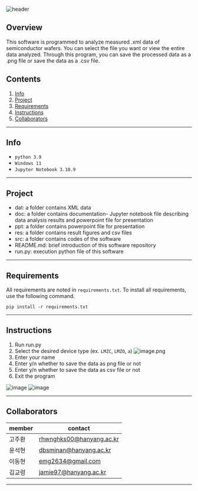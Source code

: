 ![header](https://capsule-render.vercel.app/api?type=waving&color=gradient&height=300&section=header&text=Programming%20for%20Engineers%20Ⅱ&fontSize=45&&fontColor=000000&animation=fadeIn&fontAlignY=30&desc=TEAM%20C%20Project&descAlignY=51&descAlign=50)

## Overview
This software is programmed to analyze measured .xml data of semiconductor wafers. You can select the file you want or view the entire data analyzed. Through this program, you can save the processed data as a .png file or save the data as a .csv file.

## Contents
1. [Info](#Info)
2. [Project](#Project)
3. [Requirements](#Requirements)
4. [Instructions](#Instructions)
5. [Collaborators](#Collaborators)
* * *


## Info
- `python 3.9`
- `Windows 11`
- `Jupyter Notebook 3.10.9`
* * *

## Project
- dat: a folder contains XML data
- doc: a folder contains documentation- Jupyter notebook file describing data analysis results and powerpoint file for presentation
- ppt: a folder contains powerpoint file for presentation
- res: a folder contains result figures and csv files
- src: a folder contains codes of the software
- README.md: brief introduction of this software repository
- run.py: execution python file of this software   
* * *

## Requirements

All requirements are noted in `requirements.txt`. To install all requirements, use the following command.   
```
pip install -r requirements.txt
```
* * *

## Instructions
1. Run run.py
2. Select the desired device type (ex. `LMZC`, `LMZO`, `a`)
![image.png](https://github.com/emg2634/PE2-asset/assets/127360942/41b38e6d-a366-446a-b13b-405a8f6f6f28)
3. Enter your name
4. Enter y/n whether to save the data as png file or not
5. Enter y/n whether to save the data as csv file or not
6. Exit the program

![image](https://github.com/emg2634/PE2-asset/assets/127360942/b184c84e-0c90-4cd1-9f9b-59a0a868d48c)
![image](https://github.com/emg2634/PE2-asset/assets/127360942/317b38d1-fe34-4b03-bb7a-1a8f9577a393)

* * *

## Collaborators

|member|contact|
|------|---|
|고주환|rhwnghks00@hanyang.ac.kr|
|윤석현|dbsminan@hanyang.ac.kr|
|이동현|emg2634@gmail.com|
|김교령|jamie97@hanyang.ac.kr|

* * *
